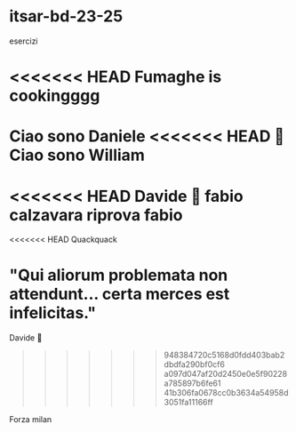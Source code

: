 # itsar-bd-23-25
esercizi

<<<<<<< HEAD
Fumaghe is cookingggg
=======
Ciao sono Daniele
<<<<<<< HEAD
🐥
Ciao sono William
=======
<<<<<<< HEAD
Davide 🐥
fabio calzavara
riprova fabio
=======
<<<<<<< HEAD
Quackquack

"Qui aliorum problemata non attendunt... certa merces est infelicitas."
=======

Davide 🐥
>>>>>>> 948384720c5168d0fdd403bab2dbdfa290bf0cf6
>>>>>>> a097d047af20d2450e0e5f90228a785897b6fe61
>>>>>>> 41b306fa0678cc0b3634a54958d3051fa11166ff



Forza milan
